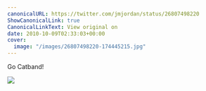 ```yaml
---
canonicalURL: https://twitter.com/jmjordan/status/26807498220
ShowCanonicalLink: true
CanonicalLinkText: View original on
date: 2010-10-09T02:33:03+00:00
cover:
  image: "/images/26807498220-174445215.jpg"
---
```

Go Catband!

![](/images/26807498220-174445215.jpg)